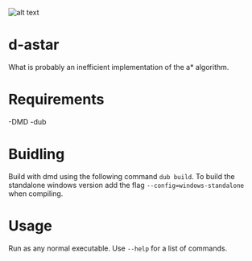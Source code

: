 ![alt text](https://i.imgur.com/K5W4tNx.png)
# d-astar
What is probably an inefficient implementation of the a* algorithm.
# Requirements
-DMD
-dub
# Buidling
Build with dmd using the following command `dub build`. To build the standalone windows version add the flag `--config=windows-standalone` when compiling.
# Usage
Run as any normal executable. Use `--help` for a list of commands.
